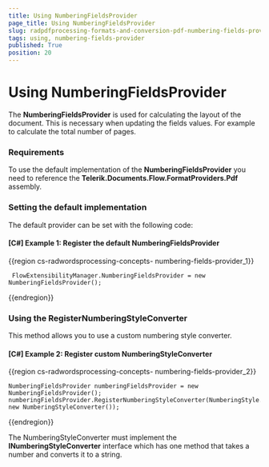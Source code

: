```yaml
---
title: Using NumberingFieldsProvider
page_title: Using NumberingFieldsProvider
slug: radpdfprocessing-formats-and-conversion-pdf-numbering-fields-provider
tags: using, numbering-fields-provider
published: True
position: 20
---
```


# Using NumberingFieldsProvider

The __NumberingFieldsProvider__ is used for calculating the layout of the document. This is necessary when updating the fields values. For example to calculate the total number of pages. 

### Requirements

To use the default implementation of the __NumberingFieldsProvider__ you need to reference the __**Telerik.Documents.Flow.FormatProviders.Pdf**__ assembly.

### Setting the default implementation

The default provider can be set with the following code:

#### __[C#] Example 1: Register the default NumberingFieldsProvider__

{{region cs-radwordsprocessing-concepts- numbering-fields-provider_1}}

	 FlowExtensibilityManager.NumberingFieldsProvider = new NumberingFieldsProvider();

{{endregion}}

### Using the RegisterNumberingStyleConverter

This method allows you to use a custom numbering style converter.

#### __[C#] Example 2: Register custom NumberingStyleConverter__

{{region cs-radwordsprocessing-concepts- numbering-fields-provider_2}}

	NumberingFieldsProvider numberingFieldsProvider = new NumberingFieldsProvider();
	numberingFieldsProvider.RegisterNumberingStyleConverter(NumberingStyle.ChineseCounting, new NumberingStyleConverter());
	

{{endregion}}

The NumberingStyleConverter must implement the **INumberingStyleConverter** interface which has one method that takes a number and converts it to a string.







